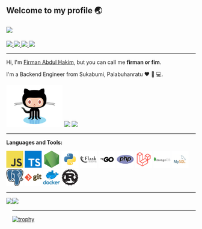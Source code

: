 ## Welcome to my profile :earth_asia: 
### ![](https://komarev.com/ghpvc/?username=firmanJS&label=Views)
<p>
  <a target="_blank" href="https://www.linkedin.com/in/firman-abdul-hakim-2a818b92">
    <img src="https://img.shields.io/badge/LinkedIn-0077B5?style=for-the-badge&logo=linkedin&logoColor=white" /> 
  </a>
  <a target="_blank" href="https://www.facebook.com/fimzjs">
    <img src="https://img.shields.io/badge/Facebook-1877F2?style=for-the-badge&logo=facebook&logoColor=white" />
  </a>
  <a target="_blank" href="https://firmanabdulhakim.medium.com/">
    <img src="https://img.shields.io/badge/Medium-12100E?style=for-the-badge&logo=medium&logoColor=white" />
   </a>
    <a target="_blank" href="https://www.hackerrank.com/fimzhakim?hr_r=1/">
    <img src="https://img.shields.io/badge/Hackerrank-2dc866?style=for-the-badge&logo=hackerrank&logoColor=white" />
   </a>
 </p>


---- 
Hi, I'm [Firman Abdul Hakim](https://firmanjs.github.io), but you can call me **firman or fim**. 

I'm a Backend Engineer from Sukabumi, Palabuhanratu :heart: 🧐 :computer:. 
<p>
  <img src ="https://raw.githubusercontent.com/ijlik/ijlik/master/octocat.gif" width="150" />
  <img src ="https://denolib.github.io/animated-deno-logo/deno-circle-thunder.gif" width="110"/>
  <img src ="https://images4.programmersought.com/810/44/4463301429a7e1ae25c7e13922005e7a.gif" width="110"/>
</p>

----
**Languages and Tools:**  

<code><img height="45" src="https://raw.githubusercontent.com/github/explore/80688e429a7d4ef2fca1e82350fe8e3517d3494d/topics/javascript/javascript.png" alt="javascript"></code>
<code><img height="45" src="https://raw.githubusercontent.com/github/explore/80688e429a7d4ef2fca1e82350fe8e3517d3494d/topics/typescript/typescript.png"></code>
<code><img height="45" src="https://raw.githubusercontent.com/github/explore/80688e429a7d4ef2fca1e82350fe8e3517d3494d/topics/nodejs/nodejs.png"></code>
<code><img height="45" src="https://raw.githubusercontent.com/github/explore/80688e429a7d4ef2fca1e82350fe8e3517d3494d/topics/python/python.png"></code>
<code><img height="45" src="https://raw.githubusercontent.com/github/explore/80688e429a7d4ef2fca1e82350fe8e3517d3494d/topics/flask/flask.png"></code>
<code><img height="45" src="https://raw.githubusercontent.com/github/explore/80688e429a7d4ef2fca1e82350fe8e3517d3494d/topics/go/go.png"></code>
<code><img height="45" src="https://raw.githubusercontent.com/github/explore/80688e429a7d4ef2fca1e82350fe8e3517d3494d/topics/php/php.png"></code>
<code><img height="45" src="https://raw.githubusercontent.com/github/explore/80688e429a7d4ef2fca1e82350fe8e3517d3494d/topics/laravel/laravel.png"></code>
<code><img height="45" src="https://raw.githubusercontent.com/github/explore/80688e429a7d4ef2fca1e82350fe8e3517d3494d/topics/mongodb/mongodb.png"></code>
<code><img height="45" src="https://raw.githubusercontent.com/github/explore/80688e429a7d4ef2fca1e82350fe8e3517d3494d/topics/mysql/mysql.png"></code>
<code><img height="45" src="https://raw.githubusercontent.com/github/explore/80688e429a7d4ef2fca1e82350fe8e3517d3494d/topics/postgresql/postgresql.png"></code>
<code><img height="45" src="https://raw.githubusercontent.com/github/explore/80688e429a7d4ef2fca1e82350fe8e3517d3494d/topics/git/git.png"></code>
<code><img height="45" src="https://raw.githubusercontent.com/github/explore/80688e429a7d4ef2fca1e82350fe8e3517d3494d/topics/docker/docker.png"></code>
<code><img height="45" src="https://raw.githubusercontent.com/github/explore/80688e429a7d4ef2fca1e82350fe8e3517d3494d/topics/rust/rust.png"></code>

----
<div>
  <img height="170" align="left" src="https://github-readme-stats.vercel.app/api?username=firmanJS&count_private=true&include_all_commits=true" />
  <img src="https://github-readme-stats.vercel.app/api/top-langs/?username=firmanJS&hide=php,html,css&layout=compact" />
</div>

----
[![trophy](https://github-profile-trophy.vercel.app/?username=firmanJS&row=2&column=3)](https://github.com/ryo-ma/github-profile-trophy)
